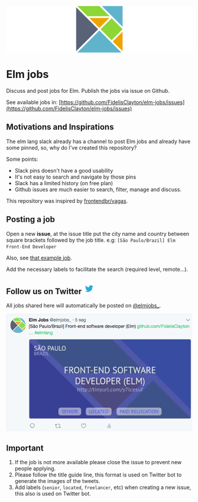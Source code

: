 ![Elm Logo](images/elm-jobs-header.png)
# Elm jobs
Discuss and post jobs for Elm. Publish the jobs via issue on Github.

See available jobs in: [https://github.com/FidelisClayton/elm-jobs/issues](https://github.com/FidelisClayton/elm-jobs/issues)

## Motivations and Inspirations
The elm lang slack already has a channel to post Elm jobs and already have some pinned, so, why do I've created this repository?

Some points:
- Slack pins doesn't have a good usability
- It's not easy to search and navigate by those pins
- Slack has a limited history (on free plan)
- Github issues are much easier to search, filter, manage and discuss.

This repository was inspired by [frontendbr/vagas](https://github.com/frontendbr/vagas/issues).

## Posting a job
Open a new **issue**, at the issue title put the city name and country between square brackets followed by the job title.
e.g: `[São Paulo/Brazil] Elm Front-End Developer`

Also, see [that example job](https://github.com/FidelisClayton/elm-jobs/issues/1).

Add the necessary labels to facilitate the search (required level, remote...).

## Follow us on Twitter ![twitter-logo](images/twitter-icon.png)
All jobs shared here will automatically be posted on [@elmjobs_](https://twitter.com/elmjobs_).

![Elm Jobs Twitter](images/twitter-elm-jobs.png)
## Important
1. If the job is not more available please close the issue to prevent new people applying.
2. Please follow the title guide line, this format is used on Twitter bot to generate the images of the tweets.
3. Add labels (`senior`, `located`, `freelancer`, etc) when creating a new issue, this also is used on Twitter bot.
